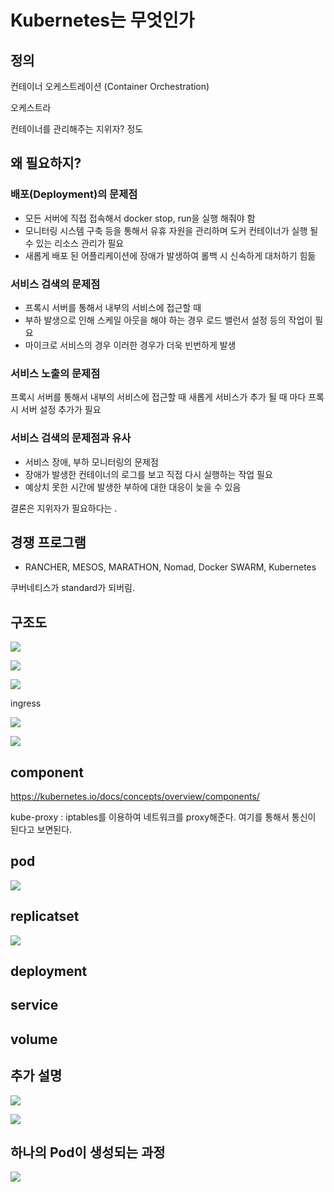 # Kubernetes는 무엇인가

## 정의

컨테이너 오케스트레이션 \(Container Orchestration\)

오케스트라

컨테이너를 관리해주는 지위자? 정도

## 왜 필요하지?

### 배포\(Deployment\)의 문제점

- 모든 서버에 직접 접속해서 docker stop, run을 실행 해줘야 함
- 모니터링 시스템 구축 등을 통해서 유휴 자원을 관리하며 도커 컨테이너가 실행 될 수 있는 리소스 관리가 필요
- 새롭게 배포 된 어플리케이션에 장애가 발생하여 롤백 시 신속하게 대처하기 힘듦

### 서비스 검색의 문제점

- 프록시 서버를 통해서 내부의 서비스에 접근할 때
- 부하 발생으로 인해 스케일 아웃을 해야 하는 경우 로드 밸런서 설정 등의 작업이 필요
- 마이크로 서비스의 경우 이러한 경우가 더욱 빈번하게 발생

### 서비스 노출의 문제점

프록시 서버를 통해서 내부의 서비스에 접근할 때 새롭게 서비스가 추가 될 때 마다 프록시 서버 설정 추가가 필요

### 서비스 검색의 문제점과 유사

- 서비스 장애, 부하 모니터링의 문제점
- 장애가 발생한 컨테이너의 로그를 보고 직접 다시 실행하는 작업 필요
- 예상치 못한 시간에 발생한 부하에 대한 대응이 늦을 수 있음

결론은 지위자가 필요하다는 .

## 경쟁 프로그램

- RANCHER, MESOS, MARATHON, Nomad, Docker SWARM, Kubernetes

쿠버네티스가 standard가 되버림.

## 구조도

![](../.gitbook/assets/2021-06-19-09-06-39.png)

![](../.gitbook/assets/2021-06-19-09-03-53.png)

![](../.gitbook/assets/2021-06-19-09-07-06.png)

ingress

![](../.gitbook/assets/2021-06-19-09-14-56.png)

![](../.gitbook/assets/2021-06-19-09-15-18.png)

## component

<https://kubernetes.io/docs/concepts/overview/components/>

kube-proxy : iptables를 이용하여 네트워크를 proxy해준다. 여기를 통해서 통신이 된다고 보면된다.

## pod

![](../.gitbook/assets/2021-06-19-09-15-48.png)

## replicatset

![](../.gitbook/assets/2021-06-19-09-16-11.png)

## deployment

## service

## volume

## 추가 설명

![](../.gitbook/assets/2021-06-19-09-16-50.png)

![](../.gitbook/assets/2021-06-19-09-17-08.png)

## 하나의 Pod이 생성되는 과정

![](../.gitbook/assets/2021-06-19-09-17-46.png)
